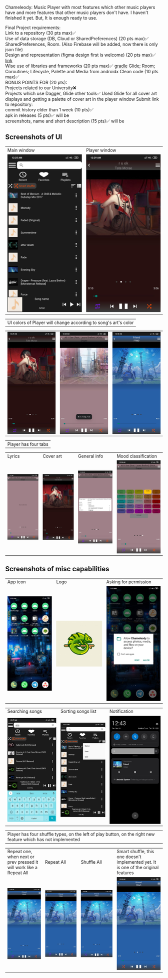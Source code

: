 Chameleody: Music Player with most features which other music players have and more features that other music players don't have. I haven't finished it yet. But, It is enough ready to use.


Final Project requirements:  
Link to a repository (30 pts max)✅  
Use of data storage (DB, Cloud or SharedPreferences) (20 pts max)✅ SharedPreferences, Room. (Also Firebase will be added, now there is only json file)  
Design and representation (figma design first is welcome) (20 pts max)✅ [link](https://www.figma.com/file/5z4MmlFdfMtPN0hO2KZBKG/Chameleody?node-id=0%3A1)  
Wise use of libraries and frameworks (20 pts max)✅ [gradle](https://github.com/DOSLAN/Chameleody/blob/main/app/build.gradle) Glide; Room; Coroutines; Lifecycle, Palette and Media from androidx
Clean code (10 pts max)✅  
BONUS POINTS FOR (20 pts):  
Projects related to our University❌  
Projects which use Dagger, Glide other tools✅ Used Glide for all cover art displays and getting a palette of cover art in the player window
Submit link to repository:  
commit history elder than 1 week (10 pts)✅  
apk in releases (5 pts)✅ will be  
screenshots, name and short description (15 pts)✅ will be  

## Screenshots of UI
<table>
  <tr>
    <td>Main window</td>
    <td>Player window</td>
  </tr>
  <tr>
    <td><img src="screenshots/main.jpg" width=400></td>
    <td><img src="screenshots/player.jpg" width=400></td>
  </tr>
 </table>

<table><tr><td>UI colors of Player will change according to song's art's color</td></tr></table>
<table>
 <tr>
  <td><img src="screenshots/player.jpg"></td>
  <td><img src="screenshots/player_2.jpg"></td>
  <td><img src="screenshots/repeat_all.jpg"></td>
 </tr>
</table>

<table><tr><td>Player has four tabs</td></tr></table>
<table>
  <tr>
    <td>Lyrics</td>
    <td>Cover art</td>
    <td>General info</td>
    <td>Mood classification</td>
  </tr>
 <tr>
  <td><img src="screenshots/lyrics.jpg"></td>
  <td><img src="screenshots/player.jpg"></td>
  <td><img src="screenshots/info.jpg"></td>
  <td><img src="screenshots/mood.jpg"></td>
 </tr>
</table>
 
 ## Screenshots of misc capabilities
 
<table>
 <tr>
  <td> App icon </td>
  <td> Logo </td>
  <td> Asking for permission </td>
 </tr>
 <tr>
  <td><img src="screenshots/icon.jpg" width=400></td>
  <td><img src="screenshots/logo.jpg" width=400></td>
  <td><img src="screenshots/permission.jpg" width=400></td>
 </tr>
</table>

<table>
 <tr>
  <td> Searching songs</td>
  <td> Sorting songs list</td>
  <td> Notification </td>
 </tr>
 <tr>
  <td><img src="screenshots/search.jpg" width=400></td>
  <td><img src="screenshots/sort.jpg" width=400></td>
  <td><img src="screenshots/notification.jpg" width=400></td>
 </tr>
</table>

<table><tr><td>Player has four shuffle types, on the left of play button, on the right new feature which has not implemented</td></tr></table>
<table>
  <tr>
    <td>Repeat one, when next or prev pressed it will work like a Repeat All</td>
    <td>Repeat All</td>
    <td>Shuffle All</td>
    <td>Smart shuffle, this one doesn't implemented yet. It is one of the original features</td>
  </tr>
 <tr>
  <td><img src="screenshots/repeat_one.jpg"></td>
  <td><img src="screenshots/repeat_all.jpg"></td>
  <td><img src="screenshots/shuffle_all.jpg"></td>
  <td><img src="screenshots/shuffle_smart.jpg"></td>
 </tr>
</table>
